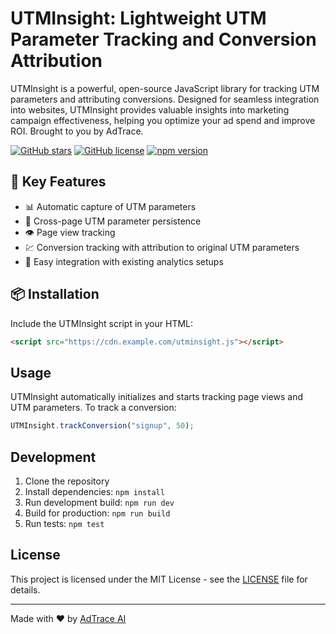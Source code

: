 # UTMInsight: Lightweight UTM Parameter Tracking and Conversion Attribution

UTMInsight is a powerful, open-source JavaScript library for tracking UTM parameters and attributing conversions. Designed for seamless integration into websites, UTMInsight provides valuable insights into marketing campaign effectiveness, helping you optimize your ad spend and improve ROI. Brought to you by AdTrace.

[![GitHub stars](https://img.shields.io/github/stars/yourusername/adtrace.svg)](https://github.com/yourusername/adtrace/stargazers)
[![GitHub license](https://img.shields.io/github/license/yourusername/adtrace.svg)](https://github.com/yourusername/adtrace/blob/main/LICENSE)
[![npm version](https://badge.fury.io/js/adtrace.svg)](https://badge.fury.io/js/adtrace)

## 🚀 Key Features

- 📊 Automatic capture of UTM parameters
- 🔗 Cross-page UTM parameter persistence
- 👁️ Page view tracking
- 💹 Conversion tracking with attribution to original UTM parameters
- 🔌 Easy integration with existing analytics setups

## 📦 Installation

Include the UTMInsight script in your HTML:

```html
<script src="https://cdn.example.com/utminsight.js"></script>
```

## Usage

UTMInsight automatically initializes and starts tracking page views and UTM parameters. To track a conversion:

```javascript
UTMInsight.trackConversion("signup", 50);
```

## Development

1. Clone the repository
2. Install dependencies: `npm install`
3. Run development build: `npm run dev`
4. Build for production: `npm run build`
5. Run tests: `npm test`

## License

This project is licensed under the MIT License - see the [LICENSE](LICENSE) file for details.

---

Made with ❤️ by [AdTrace AI](https://adtrace.ai)
